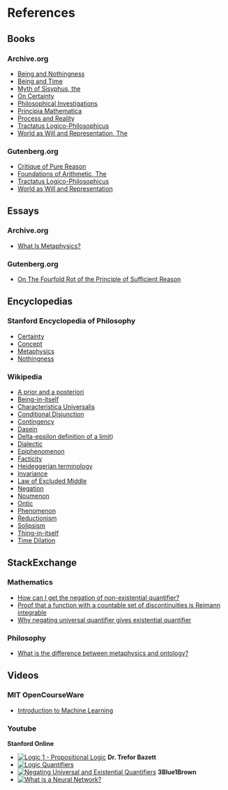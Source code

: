 # References
## Books
### Archive.org
- [Being and Nothingness](https://archive.org/details/beingnothingness0000unse)
- [Being and Time](https://archive.org/details/pdfy-6-meFnHxBTAbkLAv/page/n7/mode/2up)
- [Myth of Sisyphus, the](https://archive.org/details/mythofsisyphus0000unse/page/n5/mode/2up)
- [On Certainty](https://archive.org/details/oncertainty00witt)
- [Philosophical Investigations](https://archive.org/details/philosophicalinv0000witt/page/n3/mode/2up)
- [Principia Mathematica](https://archive.org/details/cu31924001575244)
- [Process and Reality](https://archive.org/details/processrealitygi00alfr)
- [Tractatus Logico-Philosophicus](https://archive.org/details/dli.ministry.23985)
- [World as Will and Representation, The](https://archive.org/details/worldaswillrepre01scho)
### Gutenberg.org
- [Critique of Pure Reason](https://www.gutenberg.org/ebooks/4280)
- [Foundations of Arithmetic, The](https://www.gutenberg.org/ebooks/48312)
- [Tractatus Logico-Philosophicus](https://www.gutenberg.org/ebooks/5740)
- [World as Will and Representation](https://www.gutenberg.org/ebooks/38427)
## Essays
### Archive.org
- [What Is Metaphysics?](https://archive.org/details/basicwritingsfro0000heid)
### Gutenberg.org
- [On The Fourfold Rot of the Principle of Sufficient Reason](https://www.gutenberg.org/ebooks/50966)
## Encyclopedias
### Stanford Encyclopedia of Philosophy
- [Certainty](https://plato.stanford.edu/entries/certainty/)
- [Concept](https://plato.stanford.edu/entries/concepts/)
- [Metaphysics](https://plato.stanford.edu/entries/metaphysics/)
- [Nothingness](https://plato.stanford.edu/entries/nothingness/)
### Wikipedia
- [A prior and a posteriori](https://en.wikipedia.org/wiki/A_priori_and_a_posteriori)
- [Being-in-itself](https://en.wikipedia.org/wiki/Being_in_itself)
- [Characteristica Universalis](https://en.wikipedia.org/wiki/Characteristica_universalis)
- [Conditional Disjunction](https://en.wikipedia.org/wiki/Conditional_disjunction)
- [Contingency](https://en.wikipedia.org/wiki/Contingency_(philosophy))
- [Dasein](https://en.wikipedia.org/wiki/Dasein)
- [Delta-epsilon definition of a limit](https://en.wikipedia.org/wiki/Continuous_function#Weierstrass_and_Jordan_definitions_(epsilon–delta)_of_continuous_functions))
- [Dialectic](https://en.wikipedia.org/wiki/Dialectic)
- [Epiphenomenon](https://en.wikipedia.org/wiki/Epiphenomenon)
- [Facticity](https://en.wikipedia.org/wiki/Facticity)
- [Heideggerian terminology](https://en.wikipedia.org/wiki/Heideggerian_terminology)
- [Invariance](https://en.wikipedia.org/wiki/Invariant_(mathematics))
- [Law of Excluded Middle](https://en.wikipedia.org/wiki/Law_of_excluded_middle)
- [Negation](https://en.wikipedia.org/wiki/Negation)
- [Noumenon](https://en.wikipedia.org/wiki/Noumenon)
- [Ontic](https://en.wikipedia.org/wiki/Ontic)
- [Phenomenon](https://en.wikipedia.org/wiki/Phenomenology_(philosophy))
- [Reductionism](https://en.wikipedia.org/wiki/Reductionism)
- [Solipsism](https://en.wikipedia.org/wiki/Solipsism)
- [Thing-in-itself](https://en.wikipedia.org/wiki/Thing-in-itself)
- [Time Dilation](https://en.wikipedia.org/wiki/Time_dilation)
## StackExchange
### Mathematics
- [How can I get the negation of non-existential quantifier?](https://math.stackexchange.com/questions/228285/how-can-i-get-the-negation-of-exists-unique-existential-quantification)
- [Proof that a function with a countable set of discontinuities is Reimann integrable](https://math.stackexchange.com/questions/263189/proof-that-a-function-with-a-countable-set-of-discontinuities-is-riemann-integra)
- [Why negating universal quantifier gives existential quantifier](https://math.stackexchange.com/questions/657931/why-negating-universal-quantifier-gives-existential-quantifier)
### Philosophy
- [What is the difference between metaphysics and ontology?](https://philosophy.stackexchange.com/questions/1534/what-is-the-difference-between-metaphysics-and-ontology)
## Videos
### MIT OpenCourseWare
- [Introduction to Machine Learning](https://ocw.mit.edu/courses/6-0002-introduction-to-computational-thinking-and-data-science-fall-2016/resources/lecture-11-introduction-to-machine-learning/)
### Youtube
**Stanford Online**
- [![Logic 1 - Propositional Logic](http://img.youtube.com/vi/q1rKFGSiZE8/0.jpg)](https://www.youtube.com/watch?v=xL0kNw5TudI)
**Dr. Trefor Bazett**
- [![Logic Quantifiers](http://img.youtube.com/vi/GJpezCUMOxA/0.jpg)](https://www.youtube.com/watch?v=GJpezCUMOxA)
- [![Negating Universal and Existential Quantifiers](http://img.youtube.com/vi/q1rKFGSiZE8/0.jpg)](http://www.youtube.com/watch?v=q1rKFGSiZE8)
**3Blue1Brown**
- [![What is a Neural Network?](http://img.youtube.com/vi/aircAruvnKk/0.jpg)](https://www.youtube.com/watch?v=aircAruvnKk)